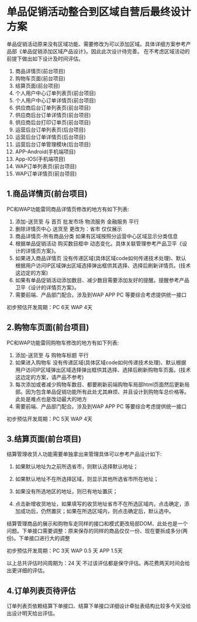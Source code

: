 # 单品促销活动整合到区域自营后最终设计方案
单品促销活动原来没有区域功能、需要修改为可以添加区域。具体详细方案参考产品部《单品促销添加区域产品设计》。因此此次设计待完善。
在不考虑区域活动的前提下做出如下设计及时间评估。

1. 商品详情页(前台项目)
2. 购物车页面(前台项目)
3. 结算页面(前台项目)
4. 个人用户中心订单列表页(前台项目)
5. 个人用户中心订单详情页(前台项目)
6. 供应商后台订单列表页(前台项目)
7. 供应商后台订单详情页(前台项目)
8. 供应商后台打印订单页(前台项目)
9. 运营后台订单列表页(后台项目)
10. 运营后台订单详情页(后台项目)
11. 运营后台订单管理模块(后台项目)
12. APP-Android(手机端项目)
13. App-IOS(手机端项目)
14. WAP订单列表页(前台项目)
15. WAP订单详情页(前台项目)

## 1.商品详情页(前台项目)
PC和WAP功能雷同商品详情页修改的地方有如下列表:

1. 添加-送货至 与 首页   批发市场    物流服务  金融服务 平行
2. 删除详情页中心 送货至  更改为：省市 仅仅展示
3. 商品详情页-所有商品分类 如果有区域按照分运营中心区域显示分类信息
4. 根据单品促销活动 购买数目框中 动态变化。具体关联管理参考产品卫平《设计的详情页方案》。
5. 如果进入商品详情页 没有传递区域(具体区域code如何传递技术处理)、默认根据用户访问IP区域弹出区域选择弹出框供其选择、选择后刷新详情页。(技术这边定的方案)
6. 如果有单品促销活动添加数目、减少数目需要添加友好的提醒。提醒参考产品卫平《设计的详情页方案》。
7. 需要前端、产品部门配合。涉及到WAP APP   PC 等要综合考虑提供统一接口

初步预估开发周期：PC 6天   WAP 4天


## 2.购物车页面(前台项目)
PC和WAP功能雷同购物车修改的地方有如下列表:
1. 添加-送货至 与  购物车标题 平行
2. 如果进入购物车 没有传递区域(具体区域code如何传递技术处理)、默认根据用户访问IP区域弹出区域选择弹出框供其选择、选择后刷新购物车页面。(技术这边定的方案，请产品不参考)
3. 每次添加或者减少购物车数目、都要刷新前端购物车局部html页面然后更新局部。因为包含单品促销功能所有此处尤其麻烦、并且设计到购物车总价格等。此处是难点也是改动最大的地方
4. 需要前端、产品部门配合。涉及到WAP APP   PC 等要综合考虑提供统一接口

初步预估开发周期：PC 5天   WAP 4天


## 3.结算页面(前台项目)
结算管理收货人功能需要单独拿出来管理具体可以参考产品设计如下:

1. 如果默认地址为之前所选省市，则默认选择默认地址；

2. 如果默认地址不在所选择区域，则显示其他所选省市所在地址；

3. 如果没有所选地区的地址，则已有地址置灰；

4. 点击新增收货地址，如果填写的收货地址省市不在所选区域内，点击确定，添加成功后，仍然置灰；如果在所选区域内，则点击确定后，默认选中。

结算管理商品的展示和购物车走同样的接口和模式更改局部DOM、此处也是一个问题。下单接口需要调整：原来保存的同样的商品仅仅一份、现在要拆成多分(两份)。下单接口进行大的调整

初步预估开发周期：PC 3天   WAP 0.5 天   APP 1.5天


以上总共评估时间周期为：24 天  不过该评估都是保守评估。再花费两天时间会给出更详细的评估。

## 4.订单列表页待评估
订单列表页依赖结算下单接口、结算下单接口详细设计牵扯表结构比较多今天没给出设计明天给出评估。




